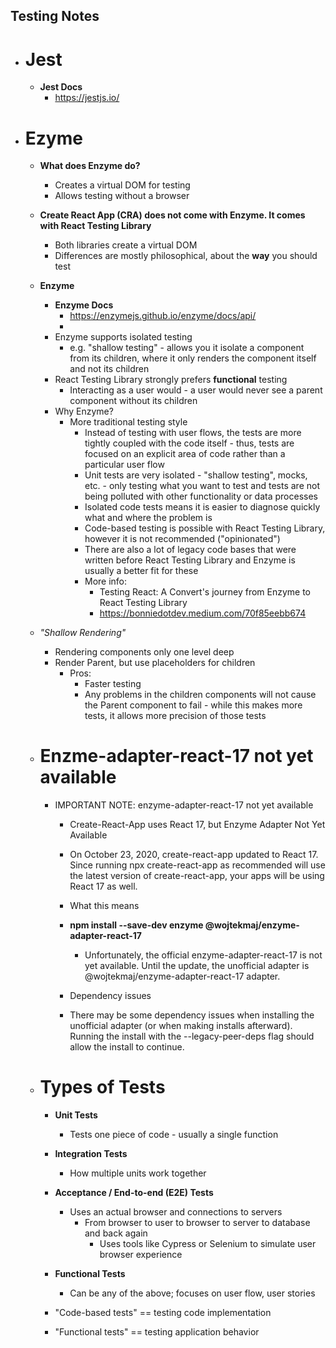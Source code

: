 ## Testing Notes

-   # Jest

    -   **Jest Docs**
        -   https://jestjs.io/

-   # Ezyme

    -   **What does Enzyme do?**
        -   Creates a virtual DOM for testing
        -   Allows testing without a browser
    -   **Create React App (CRA) does not come with Enzyme. It comes with React Testing Library**

        -   Both libraries create a virtual DOM
        -   Differences are mostly philosophical, about the **way** you should test

    -   **Enzyme**
        -   **Enzyme Docs**
            -   https://enzymejs.github.io/enzyme/docs/api/
            -
        -   Enzyme supports isolated testing
            -   e.g. "shallow testing" - allows you it isolate a component from its children, where it only renders the component itself and not its children
        -   React Testing Library strongly prefers **functional** testing
            -   Interacting as a user would - a user would never see a parent component without its children
        -   Why Enzyme?
            -   More traditional testing style
                -   Instead of testing with user flows, the tests are more tightly coupled with the code itself - thus, tests are focused on an explicit area of code rather than a particular user flow
                -   Unit tests are very isolated - "shallow testing", mocks, etc. - only testing what you want to test and tests are not being polluted with other functionality or data processes
                -   Isolated code tests means it is easier to diagnose quickly what and where the problem is
                -   Code-based testing is possible with React Testing Library, however it is not recommended ("opinionated")
                -   There are also a lot of legacy code bases that were written before React Testing Library and Enzyme is usually a better fit for these
                -   More info:
                    -   Testing React: A Convert's journey from Enzyme to React Testing Library
                    -   https://bonniedotdev.medium.com/70f85eebb674
    -   _"Shallow Rendering"_

        -   Rendering components only one level deep
        -   Render Parent, but use placeholders for children
            -   Pros:
                -   Faster testing
                -   Any problems in the children components will not cause the Parent component to fail - while this makes more tests, it allows more precision of those tests

    -   # Enzme-adapter-react-17 not yet available

        -   IMPORTANT NOTE: enzyme-adapter-react-17 not yet available

            -   Create-React-App uses React 17, but Enzyme Adapter Not Yet Available
            -   On October 23, 2020, create-react-app updated to React 17. Since running npx create-react-app as recommended will use the latest version of create-react-app, your apps will be using React 17 as well.

            -   What this means
            -   **npm install --save-dev enzyme @wojtekmaj/enzyme-adapter-react-17**

                -   Unfortunately, the official enzyme-adapter-react-17 is not yet available. Until the update, the unofficial adapter is @wojtekmaj/enzyme-adapter-react-17 adapter.

            -   Dependency issues

            -   There may be some dependency issues when installing the unofficial adapter (or when making installs afterward). Running the install with the --legacy-peer-deps flag should allow the install to continue.

    -   # Types of Tests

        -   **Unit Tests**

            -   Tests one piece of code - usually a single function

        -   **Integration Tests**

            -   How multiple units work together

        -   **Acceptance / End-to-end (E2E) Tests**

            -   Uses an actual browser and connections to servers
                -   From browser to user to browser to server to database and back again
                    -   Uses tools like Cypress or Selenium to simulate user browser experience

        -   **Functional Tests**

            -   Can be any of the above; focuses on user flow, user stories

        -   "Code-based tests" == testing code implementation
        -   "Functional tests" == testing application behavior

